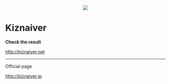 <p align="center"><img src="http://kiznaiver.net/img/logo_in.png"></p>

# Kiznaiver

**Check the result**

http://kiznaiver.net

- - - - -

Official page

http://kiznaiver.jp